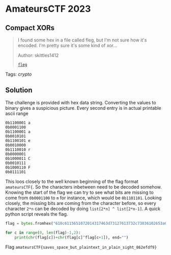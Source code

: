 # AmateursCTF 2023

## Compact XORs

> I found some hex in a file called fleg, but I'm not sure how it's encoded. I'm pretty sure it's some kind of xor...
>
>  Author: skittles1412
>
> [`fleg`](fleg)

Tags: _crypto_

## Solution
The challenge is provided with hex data string. Converting the values to binary gives a suspicious picture. Every second entry is in actual printable ascii range 

```
0b1100001 a
0b0001100
0b1100001 a
0b0010101
0b1100101 e
0b0010000
0b1110010 r
0b0000001
0b1000011 C
0b0010111
0b1000110 F
0b0111101
```

This loos closely to the well known beginning of the flag format `amateursCTF{`. So the characters inbetween need to be decoded somehow. Knowing the start of the flag we can try to see what bits are missing to come from `0b0001100` to `m` for instance, which would be `0b1101101`. Looking closely, the missing bits are coming from the character before, so every character `2*n` can be decoded by doing `list[2*n] ^ list[2*n-1]`. A quick python script reveals the flag.

```python
flag = bytes.fromhex("610c6115651072014317463d73127613732c73036102653a6217742b701c61086e1a651d742b69075f2f6c0d69075f2c690e681c5f673604650364023944")

for c in range(0, len(flag)-1,2):
    print(chr(flag[c])+chr(flag[c]^flag[c+1]), end="")
```

Flag `amateursCTF{saves_space_but_plaintext_in_plain_sight_862efdf9}`